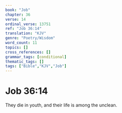 ```yaml
---
book: "Job"
chapter: 36
verse: 14
ordinal_verse: 13751
ref: "Job 36:14"
translation: "KJV"
genre: "Poetry/Wisdom"
word_count: 11
topics: []
cross_references: []
grammar_tags: [conditional]
thematic_tags: []
tags: ["Bible","KJV","Job"]
---
```


# Job 36:14

They die in youth, and their life is among the unclean.
